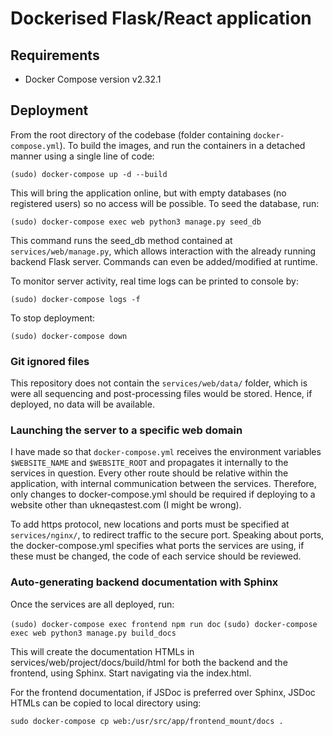 
# Dockerised Flask/React application

## Requirements

- Docker Compose version v2.32.1 

## Deployment

From the root directory of the codebase (folder containing ```docker-compose.yml```). To build the images, and run the containers in a detached manner using a single line of code:

```(sudo) docker-compose up -d --build```

This will bring the application online, but with empty databases (no registered users) so no access will be possible. To seed the database, run:

```(sudo) docker-compose exec web python3 manage.py seed_db```

This command runs the seed_db method contained at ```services/web/manage.py```, which allows interaction with the already running backend Flask server. Commands can even be added/modified at runtime.

To monitor server activity, real time logs can be printed to console by:

```(sudo) docker-compose logs -f```

To stop deployment:

```(sudo) docker-compose down```

### Git ignored files

This repository does not contain the ```services/web/data/``` folder, which is were all sequencing and post-processing files would be stored. Hence, if deployed, no data will be available.

### Launching the server to a specific web domain

I have made so that ```docker-compose.yml``` receives the environment variables ```$WEBSITE_NAME``` and ```$WEBSITE_ROOT``` and propagates it internally to the services in question. Every other route should be relative within the application, with internal communication between the services. Therefore, only changes to docker-compose.yml should be required if deploying to a website other than ukneqastest.com (I might be wrong). 

To add https protocol, new locations and ports must be specified at ```services/nginx/```, to redirect traffic to the secure port. Speaking about ports, the docker-compose.yml specifies what ports the services are using, if these must be changed, the code of each service should be reviewed.

### Auto-generating backend documentation with Sphinx

Once the services are all deployed, run:

```(sudo) docker-compose exec frontend npm run doc```
```(sudo) docker-compose exec web python3 manage.py build_docs```

This will create the documentation HTMLs in services/web/project/docs/build/html for both the backend and the frontend, using Sphinx. Start navigating via the index.html.

For the frontend documentation, if JSDoc is preferred over Sphinx, JSDoc HTMLs can be copied to local directory using:

```sudo docker-compose cp web:/usr/src/app/frontend_mount/docs .```



